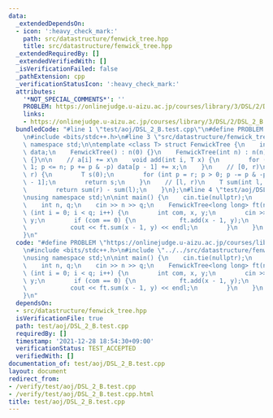 ```yaml
---
data:
  _extendedDependsOn:
  - icon: ':heavy_check_mark:'
    path: src/datastructure/fenwick_tree.hpp
    title: src/datastructure/fenwick_tree.hpp
  _extendedRequiredBy: []
  _extendedVerifiedWith: []
  _isVerificationFailed: false
  _pathExtension: cpp
  _verificationStatusIcon: ':heavy_check_mark:'
  attributes:
    '*NOT_SPECIAL_COMMENTS*': ''
    PROBLEM: https://onlinejudge.u-aizu.ac.jp/courses/library/3/DSL/2/DSL_2_B
    links:
    - https://onlinejudge.u-aizu.ac.jp/courses/library/3/DSL/2/DSL_2_B
  bundledCode: "#line 1 \"test/aoj/DSL_2_B.test.cpp\"\n#define PROBLEM \"https://onlinejudge.u-aizu.ac.jp/courses/library/3/DSL/2/DSL_2_B\"\
    \n#include <bits/stdc++.h>\n#line 3 \"src/datastructure/fenwick_tree.hpp\"\nusing\
    \ namespace std;\n\ntemplate <class T> struct FenwickTree {\n    int n;\n    vector<T>\
    \ data;\n    FenwickTree() : n(0) {}\n    FenwickTree(int n) : n(n), data(n, 0)\
    \ {}\n\n    // a[i] += x\n    void add(int i, T x) {\n        for (int p = i +\
    \ 1; p <= n; p += p & -p) data[p - 1] += x;\n    }\n    // [0, r)\n    T sum(int\
    \ r) {\n        T s(0);\n        for (int p = r; p > 0; p -= p & -p) s += data[p\
    \ - 1];\n        return s;\n    }\n    // [l, r)\n    T sum(int l, int r) {\n\
    \        return sum(r) - sum(l);\n    }\n};\n#line 4 \"test/aoj/DSL_2_B.test.cpp\"\
    \nusing namespace std;\n\nint main() {\n    cin.tie(nullptr);\n    ios::sync_with_stdio(false);\n\
    \    int n, q;\n    cin >> n >> q;\n    FenwickTree<long long> ft(n);\n    for\
    \ (int i = 0; i < q; i++) {\n        int com, x, y;\n        cin >> com >> x >>\
    \ y;\n        if (com == 0) {\n            ft.add(x - 1, y);\n        } else {\n\
    \            cout << ft.sum(x - 1, y) << endl;\n        }\n    }\n    return 0;\n\
    }\n"
  code: "#define PROBLEM \"https://onlinejudge.u-aizu.ac.jp/courses/library/3/DSL/2/DSL_2_B\"\
    \n#include <bits/stdc++.h>\n#include \"../../src/datastructure/fenwick_tree.hpp\"\
    \nusing namespace std;\n\nint main() {\n    cin.tie(nullptr);\n    ios::sync_with_stdio(false);\n\
    \    int n, q;\n    cin >> n >> q;\n    FenwickTree<long long> ft(n);\n    for\
    \ (int i = 0; i < q; i++) {\n        int com, x, y;\n        cin >> com >> x >>\
    \ y;\n        if (com == 0) {\n            ft.add(x - 1, y);\n        } else {\n\
    \            cout << ft.sum(x - 1, y) << endl;\n        }\n    }\n    return 0;\n\
    }\n"
  dependsOn:
  - src/datastructure/fenwick_tree.hpp
  isVerificationFile: true
  path: test/aoj/DSL_2_B.test.cpp
  requiredBy: []
  timestamp: '2021-12-28 18:54:30+09:00'
  verificationStatus: TEST_ACCEPTED
  verifiedWith: []
documentation_of: test/aoj/DSL_2_B.test.cpp
layout: document
redirect_from:
- /verify/test/aoj/DSL_2_B.test.cpp
- /verify/test/aoj/DSL_2_B.test.cpp.html
title: test/aoj/DSL_2_B.test.cpp
---
```


